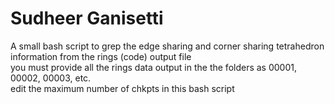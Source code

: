 # Sudheer Ganisetti  
A small bash script to grep the edge sharing and corner sharing tetrahedron information from the rings (code) output file  
you must provide all the rings data output in the the folders as 00001, 00002, 00003, etc.  
edit the maximum number of chkpts in this bash script  




